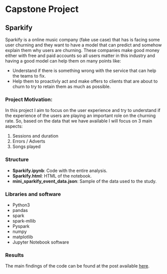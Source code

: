 # Capstone Project 
## Sparkify
Sparkify is a online music company (fake use case) that has is facing some user churning and they want to have a model that can predict and somehow explain them why users are churning. These companies make good money either with free and paid accounts so all users matter in this industry and having a good model can help them on many points like:
- Understand if there is something wrong with the service that can help the teams to fix.
- Help them to proactivly act and make offers to clients that are about to churn to try to retain them as much as possible.
### Project Motivation:
In this project I aim to focus on the user experience and try to understand if the experience of the users are playing an important role on the churning rate. So, based on the data that we have available I will focus on 3 main aspects:
1. Sessions and duration
2. Errors / Adverts
3. Songs played

### Structure
- **Sparkify.ipynb**: Code with the entire analysis.
- **Sparkify.html**: HTML of the notebook.
- **mini_sparkify_event_data.json**: Sample of the data used to the study.

### Libraries and software
- Python3
- pandas
- spark
- spark-mllib
- Pyspark
- numpy
- matplotlib
- Jupyter Notebook software

### Results
The main findings of the code can be found at the post available [here](https://medium.com/@jalalalhamami/sparkify-capstone-project-6164dbaaa17c).













